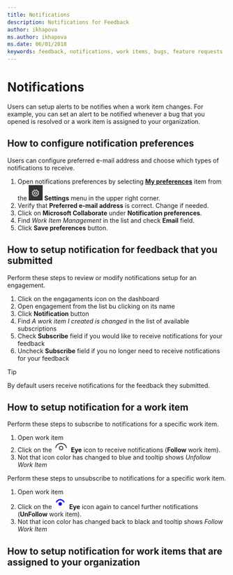 ```yaml
---
title: Notifications
description: Notifications for Feedback
author: ikhapova
ms.author: ikhapova
ms.date: 06/01/2018
keywords: feedback, notifications, work items, bugs, feature requests
---
```


# Notifications

Users can setup alerts to be notifies when a work item changes. For example, you can set an alert to be notified whenever a bug that you opened is resolved or a work item is assigned to your organization.

## How to configure notification preferences

Users can configure preferred e-mail address and choose which types of notifications to receive.

1. Open notifications preferences by selecting [**My preferences**](https://developer.microsoft.com/en-us/dashboard/engagement/preference) item from the ![Settings](images/settings.png) **Settings** menu in the upper right corner.
2. Verify that **Preferred e-mail address** is correct. Change if needed.
3. Click on **Microsoft Collaborate** under **Notification preferences**.
4. Find *Work Item Management* in the list and check **Email** field.
5. Click **Save preferences** button.

## How to setup notification for feedback that you submitted

Perform these steps to review or modify notifications setup for an engagement.

1. Click on the engagaments icon on the dashboard
2. Open engagement from the list bu clicking on its name
3. Click **Notification** button
4. Find *A work item I created is changed* in the list of available subscriptions
5. Check **Subscribe** field if you would like to receive notifications for your feedback
6. Uncheck **Subscribe** field if you no longer need to receive notifications for your feedback

>[!TIP]
> By default users receive notifications for the feedback they submitted. 

## How to setup notification for a work item

Perform these steps to subscribe to notifications for a specific work item.

1. Open work item
2. Click on the ![Eye](images/eye.png) **Eye** icon to receive notifications (**Follow** work item).
3. Not that icon color has changed to blue and tooltip shows *Unfollow Work Item*

Perform these steps to unsubscribe to notifications for a specific work item.

1. Open work item
2. Click on the ![Eye](images/eye-blue.png) **Eye** icon again to cancel further notifications (**UnFollow** work item).
3. Not that icon color has changed back to black and tooltip shows *Follow Work Item*

## How to setup notification for work items that are assigned to your organization

